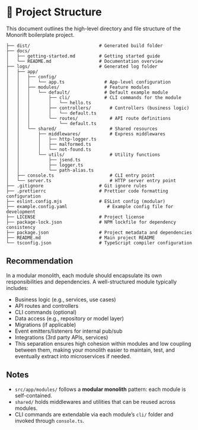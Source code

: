 # 📁 Project Structure

This document outlines the high-level directory and file structure of the Monorift boilerplate project.

```
├── dist/                          # Generated build folder
├── docs/
│   ├── getting-started.md         # Getting started guide
│   └── README.md                  # Documentation overview
├── logs/                          # Generated log folder
│   ├── app/
│   │   ├── config/
│   │   │   └── app.ts               # App-level configuration
│   │   ├── modules/                 # Feature modules
│   │   │   └── default/             # Default example module
│   │   │       ├── cli/             # CLI commands for the module
│   │   │       │   └── hello.ts
│   │   │       ├── controllers/       # Controllers (business logic)
│   │   │       │   └── default.ts
│   │   │       └── routes/            # API route definitions
│   │   │           └── default.ts
│   │   └── shared/                    # Shared resources
│   │       ├── middlewares/           # Express middlewares
│   │       │   ├── http-logger.ts
│   │       │   ├── malformed.ts
│   │       │   └── not-found.ts
│   │       └── utils/                 # Utility functions
│   │           ├── jsend.ts
│   │           ├── logger.ts
│   │           └── path-alias.ts
│   ├── console.ts                     # CLI entry point
│   └── server.ts                      # HTTP server entry point
├── .gitignore                     # Git ignore rules
├── .prettierrc                    # Prettier code formatting configuration
├── eslint.config.mjs              # ESLint config (modular)
├── example.config.yaml               # Example config file for development
├── LICENSE                        # Project license
├── package-lock.json              # NPM lockfile for dependency consistency
├── package.json                   # Project metadata and dependencies
├── README.md                      # Main project README
└── tsconfig.json                  # TypeScript compiler configuration
```

## Recommendation

In a modular monolith, each module should encapsulate its own responsibilities and dependencies. A well-structured module typically includes:

- Business logic (e.g., services, use cases)
- API routes and controllers
- CLI commands (optional)
- Data access (e.g., repository or model layer)
- Migrations (if applicable)
- Event emitters/listeners for internal pub/sub
- Integrations (3rd party APIs, services)
- This separation ensures high cohesion within modules and low coupling between them, making your monolith easier to maintain, test, and eventually extract into microservices if needed.

## Notes

- `src/app/modules/` follows a **modular monolith** pattern: each module is self-contained.
- `shared/` holds middlewares and utilities that can be reused across modules.
- CLI commands are extendable via each module’s `cli/` folder and invoked through `console.ts`.
